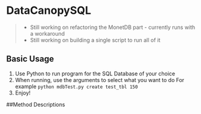 # DataCanopySQL

> * Still working on refactoring the MonetDB part - currently runs with a workaround
> * Still working on building a single script to run all of it

## Basic Usage
1. Use Python to run program for the SQL Database of your choice
2. When running, use the arguments to select what you want to do
      For example `python mdbTest.py create test_tbl 150`
3. Enjoy!

##Method Descriptions
